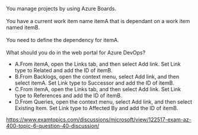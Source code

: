 You manage projects by using Azure Boards.<br/><br/>You have a current work item name itemA that is dependant on a work item named itemB.<br/><br/>You need to define the dependency for itemA.<br/><br/>What should you do in the web portal for Azure DevOps?<ul><li class="multi-choice-item"><span class="multi-choice-letter" data-choice-letter="A">A.</span>From itemA, open the Links tab, and then select Add link. Set Link type to Related and add the ID of itemB.</li><li class="multi-choice-item correct-hidden"><span class="multi-choice-letter" data-choice-letter="B">B.</span>From Backlogs, open the context menu, select Add link, and then select itemA. Set Link type to Successor and add the ID of itemB.</li><li class="multi-choice-item"><span class="multi-choice-letter" data-choice-letter="C">C.</span>From itemA, open the Links tab, and then select Add link. Set Link type to References and add the ID of itemB.</li><li class="multi-choice-item"><span class="multi-choice-letter" data-choice-letter="D">D.</span>From Queries, open the context menu, select Add link, and then select Existing Item. Set Link type to Affected By and add the ID of itemB.</li></ul><p><a href="https://www.examtopics.com/discussions/microsoft/view/122517-exam-az-400-topic-6-question-40-discussion/">https://www.examtopics.com/discussions/microsoft/view/122517-exam-az-400-topic-6-question-40-discussion/</a></p><script src="https://giscus.app/client.js"                    data-repo="azsamples/az204"                    data-repo-id="R_kgDOMRXzDQ"                    data-category="General"                    data-category-id="DIC_kwDOMRXzDc4Cgi27"                    data-mapping="pathname"                    data-strict="0"                    data-reactions-enabled="0"                    data-emit-metadata="0"                    data-input-position="bottom"                    data-theme="preferred_color_scheme"                    data-lang="en"                    crossorigin="anonymous"                    async>                    </script>